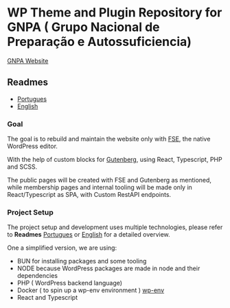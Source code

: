 # WP Theme and Plugin Repository for GNPA ( Grupo Nacional de Preparação e Autossuficiencia)
[GNPA Website](https://preparacaoeautossuficiencia.pt/)

## Readmes
- [Portugues](readmes/readme-pt.md)
- [English](readmes/readme-en.md)

### Goal
The goal is to rebuild and maintain the website only with [FSE](https://wordpress.org/documentation/article/site-editor/), the native WordPress editor.

With the help of custom blocks for [Gutenberg](https://github.com/WordPress/gutenberg), using React, Typescript, PHP and SCSS.

The public pages will be created with FSE and Gutenberg as mentioned, while membership pages and internal tooling will be made only in React/Typescript as SPA, with Custom RestAPI endpoints.

### Project Setup
The project setup and development uses multiple technologies, please refer to **Readmes** [Portugues](readmes/readme-pt.md) or [English](readmes/readme-en.md) for a detailed overview.

One a simplified version, we are using:
- BUN for installing packages and some tooling
- NODE because WordPress packages are made in node and their dependencies
- PHP ( WordPress backend language)
- Docker ( to spin up a wp-env environment ) [wp-env](https://developer.wordpress.org/block-editor/reference-guides/packages/packages-env/)
- React and Typescript